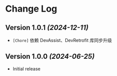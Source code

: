 Change Log
==========

Version 1.0.1 *(2024-12-11)*
----------------------------

* `[Chore]` 依赖 DevAssist、DevRetrofit 库同步升级

Version 1.0.0 *(2024-06-25)*
----------------------------

* Initial release
